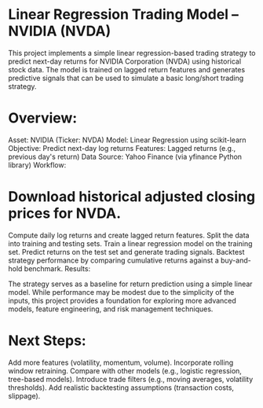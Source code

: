 # Linear Regression Trading Model – NVIDIA (NVDA)

This project implements a simple linear regression-based trading strategy to predict next-day returns for NVIDIA Corporation (NVDA) using historical stock data. The model is trained on lagged return features and generates predictive signals that can be used to simulate a basic long/short trading strategy.

# Overview:

Asset: NVIDIA (Ticker: NVDA)
Model: Linear Regression using scikit-learn
Objective: Predict next-day log returns
Features: Lagged returns (e.g., previous day's return)
Data Source: Yahoo Finance (via yfinance Python library)
Workflow:

# Download historical adjusted closing prices for NVDA.
Compute daily log returns and create lagged return features.
Split the data into training and testing sets.
Train a linear regression model on the training set.
Predict returns on the test set and generate trading signals.
Backtest strategy performance by comparing cumulative returns against a buy-and-hold benchmark.
Results:

The strategy serves as a baseline for return prediction using a simple linear model. While performance may be modest due to the simplicity of the inputs, this project provides a foundation for exploring more advanced models, feature engineering, and risk management techniques.

# Next Steps:

Add more features (volatility, momentum, volume).
Incorporate rolling window retraining.
Compare with other models (e.g., logistic regression, tree-based models).
Introduce trade filters (e.g., moving averages, volatility thresholds).
Add realistic backtesting assumptions (transaction costs, slippage).
